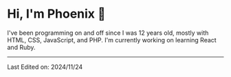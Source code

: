 # Hi, I'm Phoenix 👋

I've been programming on and off since I was 12 years old, mostly with HTML, CSS, JavaScript, and PHP. I'm currently working on learning React and Ruby.

-----

Last Edited on: 2024/11/24
